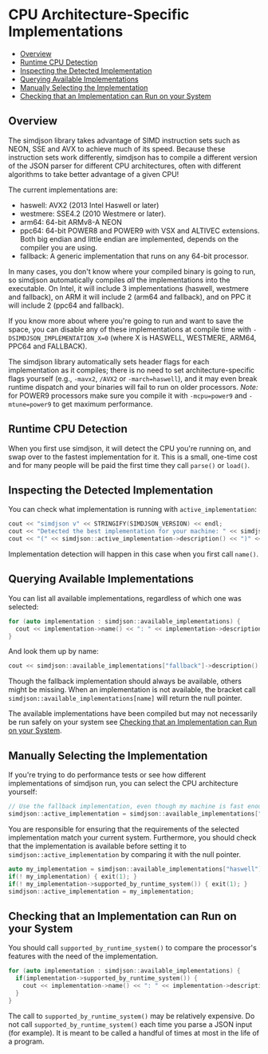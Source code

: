 CPU Architecture-Specific Implementations
=========================================

* [Overview](#overview)
* [Runtime CPU Detection](#runtime-cpu-detection)
* [Inspecting the Detected Implementation](#inspecting-the-detected-implementation)
* [Querying Available Implementations](#querying-available-implementations)
* [Manually Selecting the Implementation](#manually-selecting-the-implementation)
* [Checking that an Implementation can Run on your System](#checking-that-an-implementation-can-run-on-your-system)

Overview
--------

The simdjson library takes advantage of SIMD instruction sets such as NEON, SSE and AVX to achieve
much of its speed. Because these instruction sets work differently, simdjson has to compile a
different version of the JSON parser for different CPU architectures, often with different
algorithms to take better advantage of a given CPU!

The current implementations are:
* haswell: AVX2 (2013 Intel Haswell or later)
* westmere: SSE4.2 (2010 Westmere or later).
* arm64: 64-bit ARMv8-A NEON
* ppc64: 64-bit POWER8 and POWER9 with VSX and ALTIVEC extensions. Both big endian and little endian are implemented, depends on the compiler you are using.
* fallback: A generic implementation that runs on any 64-bit processor.

In many cases, you don't know where your compiled binary is going to run, so simdjson automatically
compiles *all* the implementations into the executable. On Intel, it will include 3 implementations
(haswell, westmere and fallback), on ARM it will include 2 (arm64 and fallback), and on PPC it will include 2 (ppc64 and fallback).

If you know more about where you're going to run and want to save the space, you can disable any of
these implementations at compile time with `-DSIMDJSON_IMPLEMENTATION_X=0` (where X is HASWELL,
WESTMERE, ARM64, PPC64 and FALLBACK).

The simdjson library automatically sets header flags for each implementation as it compiles; there
is no need to set architecture-specific flags yourself (e.g., `-mavx2`, `/AVX2`  or
`-march=haswell`), and it may even break runtime dispatch and your binaries will fail to run on
older processors. _Note:_ for POWER9 processors make sure you compile it with `-mcpu=power9` and `-mtune=power9` to
get maximum performance.

Runtime CPU Detection
---------------------

When you first use simdjson, it will detect the CPU you're running on, and swap over to the fastest
implementation for it. This is a small, one-time cost and for many people will be paid the first
time they call `parse()` or `load()`.

Inspecting the Detected Implementation
--------------------------------------

You can check what implementation is running with `active_implementation`:

```c++
cout << "simdjson v" << STRINGIFY(SIMDJSON_VERSION) << endl;
cout << "Detected the best implementation for your machine: " << simdjson::active_implementation->name();
cout << "(" << simdjson::active_implementation->description() << ")" << endl;
```

Implementation detection will happen in this case when you first call `name()`.

Querying Available Implementations
----------------------------------

You can list all available implementations, regardless of which one was selected:

```c++
for (auto implementation : simdjson::available_implementations) {
  cout << implementation->name() << ": " << implementation->description() << endl;
}
```

And look them up by name:

```c++
cout << simdjson::available_implementations["fallback"]->description() << endl;
```
Though the fallback implementation should always be available, others might be missing. When
an implementation is not available, the bracket call `simdjson::available_implementations[name]`
will return the null pointer.

The available implementations have been compiled but may not necessarily be run safely on your system
see [Checking that an Implementation can Run on your System](#checking-that-an-implementation-can-run-on-your-system).



Manually Selecting the Implementation
-------------------------------------

If you're trying to do performance tests or see how different implementations of simdjson run, you
can select the CPU architecture yourself:

```c++
// Use the fallback implementation, even though my machine is fast enough for anything
simdjson::active_implementation = simdjson::available_implementations["fallback"];
```

You are responsible for ensuring that the requirements of the selected implementation match your current system.
Furthermore, you should check that the implementation is available before setting it to `simdjson::active_implementation`
by comparing it with the null pointer.

```c++
auto my_implementation = simdjson::available_implementations["haswell"];
if(! my_implementation) { exit(1); }
if(! my_implementation->supported_by_runtime_system()) { exit(1); }
simdjson::active_implementation = my_implementation;
```

Checking that an Implementation can Run on your System
-------------------------------------

You should call `supported_by_runtime_system()` to compare the processor's features with the need of the implementation.

```c++
for (auto implementation : simdjson::available_implementations) {
  if(implementation->supported_by_runtime_system()) {
    cout << implementation->name() << ": " << implementation->description() << endl;
  }
}
```

The call to `supported_by_runtime_system()` may be relatively expensive. Do not call  `supported_by_runtime_system()` each
time you parse a JSON input (for example). It is meant to be called a handful of times at most in the life of a program.
